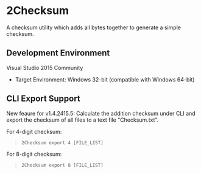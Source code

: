 # 2Checksum
A checksum utility which adds all bytes together to generate a simple checksum.

## Development Environment
Visual Studio 2015 Community
* Target Environment: Windows 32-bit (compatible with Windows 64-bit)

## CLI Export Support
New feaure for v1.4.2415.5: Calculate the addition checksum under CLI and export the checksum of all files to a text file "Checksum.txt".

For 4-digit checksum:
>     2Checksum export 4 [FILE_LIST]

For 8-digit checksum:
>     2Checksum export 8 [FILE_LIST]
